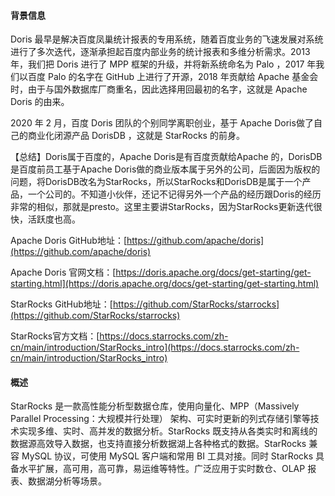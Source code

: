 #### 背景信息

Doris 最早是解决百度凤巢统计报表的专用系统，随着百度业务的飞速发展对系统进行了多次迭代，逐渐承担起百度内部业务的统计报表和多维分析需求。2013 年，我们把 Doris 进行了 MPP 框架的升级，并将新系统命名为 Palo ，2017 年我们以百度 Palo 的名字在 GitHub 上进行了开源，2018 年贡献给 Apache 基金会时，由于与国外数据库厂商重名，因此选择用回最初的名字，这就是 Apache Doris 的由来。

2020 年 2 月，百度 Doris 团队的个别同学离职创业，基于 Apache Doris做了自己的商业化闭源产品 DorisDB ，这就是 StarRocks 的前身。

【总结】Doris属于百度的，Apache Doris是有百度贡献给Apache 的，DorisDB是百度前员工基于Apache Doris做的商业版本属于另外的公司，后面因为版权的问题，将DorisDB改名为StarRocks，所以StarRocks和DorisDB是属于一个产品，一个公司的。不知道小伙伴，还记不记得另外一个产品的经历跟Doris的经历非常的相似，那就是presto。这里主要讲StarRocks，因为StarRocks更新迭代很快，活跃度也高。

Apache Doris GitHub地址：[https://github.com/apache/doris](https://github.com/apache/doris)

Apache Doris 官网文档：[https://doris.apache.org/docs/get-starting/get-starting.html](https://doris.apache.org/docs/get-starting/get-starting.html)

StarRocks GitHub地址：[https://github.com/StarRocks/starrocks](https://github.com/StarRocks/starrocks)

StarRocks官方文档：[https://docs.starrocks.com/zh-cn/main/introduction/StarRocks_intro](https://docs.starrocks.com/zh-cn/main/introduction/StarRocks_intro)

#### 概述

StarRocks 是一款高性能分析型数据仓库，使用向量化、MPP（Massively Parallel Processing：大规模并行处理） 架构、可实时更新的列式存储引擎等技术实现多维、实时、高并发的数据分析。StarRocks 既支持从各类实时和离线的数据源高效导入数据，也支持直接分析数据湖上各种格式的数据。StarRocks 兼容 MySQL 协议，可使用 MySQL 客户端和常用 BI 工具对接。同时 StarRocks 具备水平扩展，高可用，高可靠，易运维等特性。广泛应用于实时数仓、OLAP 报表、数据湖分析等场景。
